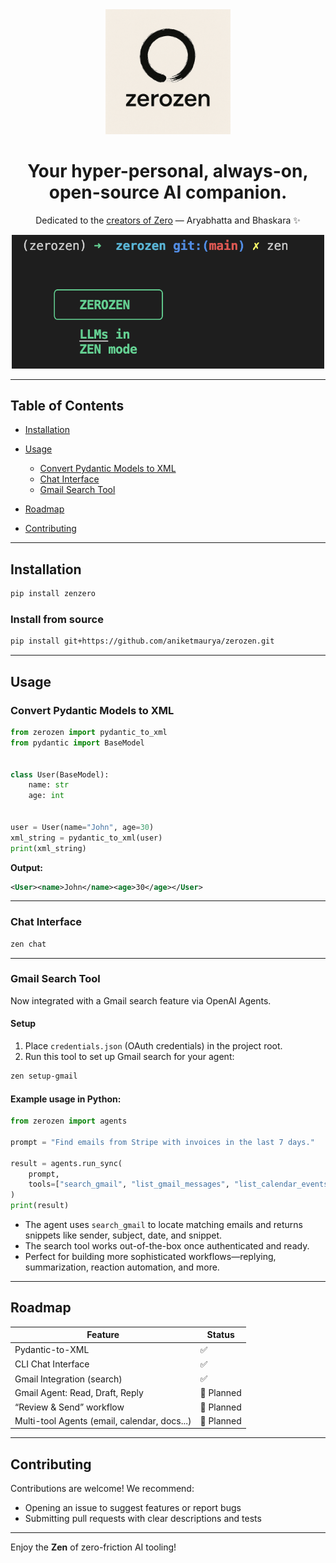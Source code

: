 <center>

<div align="center">

<img src="/assets/zerozen-min.png" alt="zerozen" width="200" />

<br>

# Your hyper-personal, always-on, open-source AI companion.

Dedicated to the [creators of Zero](https://www.open.ac.uk/blogs/MathEd/index.php/2022/08/25/the-men-who-invented-zero/) — Aryabhatta and Bhaskara ✨

<img src="/assets/cli.png" alt="zerozen CLI" width="500" />

</div>

</center>

______________________________________________________________________

## Table of Contents

- [Installation](#installation)

- [Usage](#usage)

  - [Convert Pydantic Models to XML](#convert-pydantic-models-to-xml)
  - [Chat Interface](#chat-interface)
  - [Gmail Search Tool](#gmail-search-tool)

- [Roadmap](#roadmap)

- [Contributing](#contributing)

______________________________________________________________________

## Installation

```bash
pip install zenzero
```

### Install from source

```bash
pip install git+https://github.com/aniketmaurya/zerozen.git
```

______________________________________________________________________

## Usage

### Convert Pydantic Models to XML

```python
from zerozen import pydantic_to_xml
from pydantic import BaseModel


class User(BaseModel):
    name: str
    age: int


user = User(name="John", age=30)
xml_string = pydantic_to_xml(user)
print(xml_string)
```

**Output:**

```xml
<User><name>John</name><age>30</age></User>
```

______________________________________________________________________

### Chat Interface

```bash
zen chat
```

______________________________________________________________________

### Gmail Search Tool

Now integrated with a Gmail search feature via OpenAI Agents.

#### Setup

1. Place `credentials.json` (OAuth credentials) in the project root.
1. Run this tool to set up Gmail search for your agent:

```bash
zen setup-gmail
```

#### Example usage in Python:

```python
from zerozen import agents

prompt = "Find emails from Stripe with invoices in the last 7 days."

result = agents.run_sync(
    prompt,
    tools=["search_gmail", "list_gmail_messages", "list_calendar_events"],
)
print(result)
```

- The agent uses `search_gmail` to locate matching emails and returns snippets like sender, subject, date, and snippet.
- The search tool works out-of-the-box once authenticated and ready.
- Perfect for building more sophisticated workflows—replying, summarization, reaction automation, and more.

______________________________________________________________________

## Roadmap

| Feature                                      | Status     |
| -------------------------------------------- | ---------- |
| Pydantic-to-XML                              | ✅          |
| CLI Chat Interface                           | ✅          |
| Gmail Integration (search)                   | ✅          |
| Gmail Agent: Read, Draft, Reply              | 🔳 Planned |
| “Review & Send” workflow                     | 🔳 Planned |
| Multi-tool Agents (email, calendar, docs...) | 🔳 Planned |

______________________________________________________________________

## Contributing

Contributions are welcome! We recommend:

- Opening an issue to suggest features or report bugs
- Submitting pull requests with clear descriptions and tests

______________________________________________________________________

Enjoy the **Zen** of zero-friction AI tooling!
